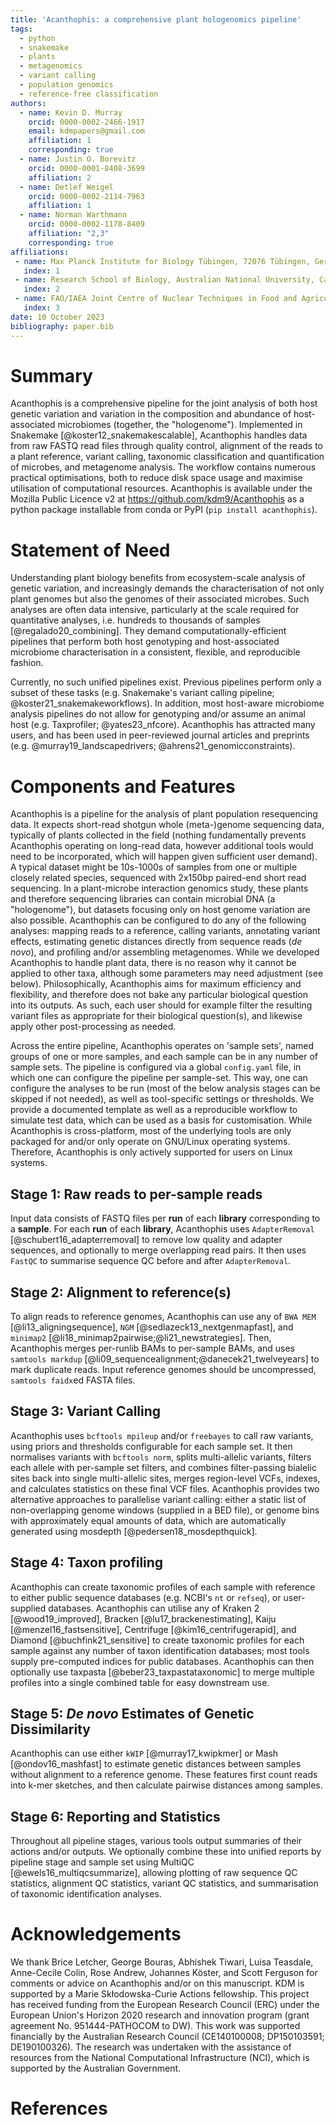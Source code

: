 ```yaml
---
title: 'Acanthophis: a comprehensive plant hologenomics pipeline'
tags:
  - python
  - snakemake 
  - plants
  - metagenomics
  - variant calling
  - population genomics
  - reference-free classification
authors:
  - name: Kevin D. Murray
    orcid: 0000-0002-2466-1917
    email: kdmpapers@gmail.com
    affiliation: 1
    corresponding: true
  - name: Justin O. Borevitz
    orcid: 0000-0001-8408-3699
    affiliation: 2
  - name: Detlef Weigel
    orcid: 0000-0002-2114-7963
    affiliation: 1
  - name: Norman Warthmann
    orcid: 0000-0002-1178-8409
    affiliation: "2,3"
    corresponding: true
affiliations:
 - name: Max Planck Institute for Biology Tübingen, 72076 Tübingen, Germany
   index: 1
 - name: Research School of Biology, Australian National University, Canberra, Australia
   index: 2
 - name: FAO/IAEA Joint Centre of Nuclear Techniques in Food and Agriculture, Plant Breeding and Genetics Laboratory, Seibersdorf, Austria
   index: 3
date: 10 October 2023
bibliography: paper.bib
---
```


# Summary

Acanthophis is a comprehensive pipeline for the joint analysis of both host genetic variation and variation in the composition and abundance of host-associated microbiomes (together, the "hologenome").
Implemented in Snakemake [@koster12_snakemakescalable], Acanthophis handles data from raw FASTQ read files through quality control, alignment of the reads to a plant reference, variant calling, taxonomic classification and quantification of microbes, and metagenome analysis.
The workflow contains numerous practical optimisations, both to reduce disk space usage and maximise utilisation of computational resources. 
Acanthophis is available under the Mozilla Public Licence v2 at <https://github.com/kdm9/Acanthophis> as a python package installable from conda or PyPI (`pip install acanthophis`).

# Statement of Need

Understanding plant biology benefits from ecosystem-scale analysis of genetic variation, and increasingly demands the characterisation of not only plant genomes but also the genomes of their associated microbes.
Such analyses are often data intensive, particularly at the scale required for quantitative analyses, i.e. hundreds to thousands of samples [@regalado20_combining].
They demand computationally-efficient pipelines that perform both host genotyping and host-associated microbiome characterisation in a consistent, flexible, and reproducible fashion.

Currently, no such unified pipelines exist. Previous pipelines perform only a subset of these tasks (e.g. Snakemake's variant calling pipeline; @koster21_snakemakeworkflows). In addition, most host-aware microbiome analysis pipelines do not allow for genotyping and/or assume an animal host (e.g. Taxprofiler; @yates23_nfcore). Acanthophis has attracted many users, and has been used in peer-reviewed journal articles and preprints (e.g. @murray19_landscapedrivers; @ahrens21_genomicconstraints).

# Components and Features

Acanthophis is a pipeline for the analysis of plant population resequencing data. It expects short-read shotgun whole (meta-)genome sequencing data, typically of plants collected in the field (nothing fundamentally prevents Acanthophis operating on long-read data, however additional tools would need to be incorporated, which will happen given sufficient user demand). A typical dataset might be 10s-1000s of samples from one or multiple closely related species, sequenced with 2x150bp paired-end short read sequencing. In a plant-microbe interaction genomics study, these plants and therefore sequencing libraries can contain microbial DNA (a "hologenome"), but datasets focusing only on host genome variation are also possible. Acanthophis can be configured to do any of the following analyses: mapping reads to a reference, calling variants, annotating variant effects, estimating genetic distances directly from sequence reads (*de novo*), and profiling and/or assembling metagenomes. While we developed Acanthophis to handle plant data, there is no reason why it cannot be applied to other taxa, although some parameters may need adjustment (see below). Philosophically, Acanthophis aims for maximum efficiency and flexibility, and therefore does not bake any particular biological question into its outputs. As such, each user should for example filter the resulting variant files as appropriate for their biological question(s), and likewise apply other post-processing as needed.

Across the entire pipeline, Acanthophis operates on 'sample sets', named groups of one or more samples, and each sample can be in any number of sample sets. The pipeline is configured via a global `config.yaml` file, in which one can configure the pipeline per sample-set. This way, one can configure the analyses to be run (most of the below analysis stages can be skipped if not needed), as well as tool-specific settings or thresholds. We provide a documented template as well as a reproducible workflow to simulate test data, which can be used as a basis for customisation. While Acanthophis is cross-platform, most of the underlying tools are only packaged for and/or only operate on GNU/Linux operating systems. Therefore, Acanthophis is only actively supported for users on Linux systems.

## Stage 1: Raw reads to per-sample reads

Input data consists of FASTQ files per **run** of each **library** corresponding to a **sample**. For each **run** of each **library**, Acanthophis uses `AdapterRemoval` [@schubert16_adapterremoval] to remove low quality and adapter sequences, and optionally to merge overlapping read pairs. It then uses `FastQC` to summarise sequence QC before and after `AdapterRemoval`. 


## Stage 2: Alignment to reference(s)

To align reads to reference genomes, Acanthophis can use any of `BWA MEM` [@li13_aligningsequence], `NGM` [@sedlazeck13_nextgenmapfast], and `minimap2` [@li18_minimap2pairwise;@li21_newstrategies]. Then, Acanthophis merges per-runlib BAMs to per-sample BAMs, and uses `samtools markdup` [@li09_sequencealignment;@danecek21_twelveyears] to mark duplicate reads. Input reference genomes should be uncompressed, `samtools faidx`ed FASTA files. 


## Stage 3: Variant Calling

Acanthophis uses `bcftools mpileup` and/or `freebayes` to call raw variants, using priors and thresholds configurable for each sample set. It then normalises variants with `bcftools norm`, splits multi-allelic variants, filters each allele with per-sample set filters, and combines filter-passing bialelic sites back into single multi-allelic sites, merges region-level VCFs, indexes, and calculates statistics on these final VCF files. Acanthophis provides two alternative approaches to parallelise variant calling: either a static list of non-overlapping genome windows (supplied in a BED file), or genome bins with approximately equal amounts of data, which are automatically generated using mosdepth [@pedersen18_mosdepthquick].


## Stage 4: Taxon profiling

Acanthophis can create taxonomic profiles of each sample with reference to either public sequence databases (e.g. NCBI's `nt` or `refseq`), or user-supplied databases. Acanthophis can utilise any of Kraken 2 [@wood19_improved], Bracken [@lu17_brackenestimating], Kaiju [@menzel16_fastsensitive], Centrifuge [@kim16_centrifugerapid], and Diamond [@buchfink21_sensitive] to create taxonomic profiles for each sample against any number of taxon identification databases; most tools supply pre-computed indices for public databases. Acanthophis can then optionally use taxpasta [@beber23_taxpastataxonomic] to merge multiple profiles into a single combined table for easy downstream use.


## Stage 5: *De novo* Estimates of Genetic Dissimilarity

Acanthophis can use either `kWIP` [@murray17_kwipkmer] or Mash [@ondov16_mashfast] to estimate genetic distances between samples without alignment to a reference genome. These features first count reads into k-mer sketches, and then calculate pairwise distances among samples.


## Stage 6: Reporting and Statistics

Throughout all pipeline stages, various tools output summaries of their actions and/or outputs. We optionally combine these into unified reports by pipeline stage and sample set using MultiQC [@ewels16_multiqcsummarize], allowing plotting of raw sequence QC statistics, alignment QC statistics, variant QC statistics, and summarisation of taxonomic identification analyses.


# Acknowledgements

We thank Brice Letcher,  George Bouras,  Abhishek Tiwari, Luisa Teasdale, Anne-Cecile Colin, Rose Andrew, Johannes Köster, and Scott Ferguson for comments or advice on Acanthophis and/or on this manuscript. KDM is supported by a Marie Skłodowska-Curie Actions fellowship. This project has received funding from the European Research Council (ERC) under the European Union's Horizon 2020 research and innovation program (grant agreement No. 951444-PATHOCOM to DW). This work was supported financially by the Australian Research Council (CE140100008; DP150103591; DE190100326). The research was undertaken with the assistance of resources from the National Computational Infrastructure (NCI), which is supported by the Australian Government.

# References
